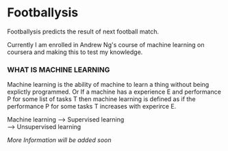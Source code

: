 # Footballysis
Footballysis predicts the result of next football match.

Currently I am enrolled in Andrew Ng's course of machine learning on coursera and making this to test my knowledge.

### WHAT IS MACHINE LEARNING ###
Machine learning is the ability of machine to learn a thing without being explictly programmed. Or
If a machine has a experience E and performance P for some list of tasks T then machine learning is defined as if the performance P for some tasks T increases with experirce E.

Machine learning --> Supervised learning  
		 --> Unsupervised learning

*More Information will be added soon*



